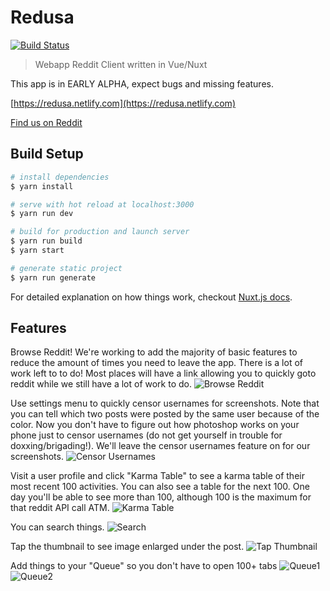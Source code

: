 # Redusa

[![Build Status](https://travis-ci.com/Redusa/Redusa.svg?branch=master)](https://travis-ci.com/Redusa/Redusa)

> Webapp Reddit Client written in Vue/Nuxt

This app is in EARLY ALPHA, expect bugs and missing features.

[https://redusa.netlify.com](https://redusa.netlify.com)

[Find us on Reddit](https://old.reddit.com/r/Redusa/)

## Build Setup

``` bash
# install dependencies
$ yarn install

# serve with hot reload at localhost:3000
$ yarn run dev

# build for production and launch server
$ yarn run build
$ yarn start

# generate static project
$ yarn run generate
```

For detailed explanation on how things work, checkout [Nuxt.js docs](https://nuxtjs.org).

## Features

Browse Reddit! We're working to add the majority of basic features to reduce the amount of times you need to leave the app. There is a lot of work left to to do! Most places will have a link allowing you to quickly goto reddit while we still have a lot of work to do.
![Browse Reddit](https://i.imgur.com/gY6CJwN.png)

Use settings menu to quickly censor usernames for screenshots. Note that you can tell which two posts were posted by the same user because of the color. Now you don't have to figure out how photoshop works on your phone just to censor usernames (do not get yourself in trouble for doxxing/brigading!). We'll leave the censor usernames feature on for our screenshots.
![Censor Usernames](https://i.imgur.com/EU6M0Ij.png)

Visit a user profile and click "Karma Table" to see a karma table of their most recent 100 activities. You can also see a table for the next 100. One day you'll be able to see more than 100, although 100 is the maximum for that reddit API call ATM.
![Karma Table](https://i.imgur.com/0ZbybFj.png)

You can search things.
![Search](https://i.imgur.com/nxsOM4Y.png)

Tap the thumbnail to see image enlarged under the post.
![Tap Thumbnail](https://i.imgur.com/1Z2L1YU.png)

Add things to your "Queue" so you don't have to open 100+ tabs
![Queue1](https://i.imgur.com/y6ePOiC.png)
![Queue2](https://i.imgur.com/D69edw5.png)
